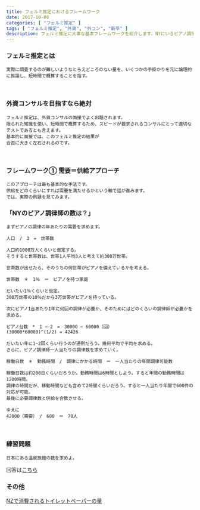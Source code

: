 ```yaml
---
title: フェルミ推定におけるフレームワーク
date: 2017-10-09
categories: [ "フェルミ推定" ]
tags: [ "フェルミ推定", "外資", "外コン", "新卒" ]
description: フェルミ推定に大事な基本フレームワークを紹介します。NYにいるピアノ調律師の数を題材にしながらフェルミ推定の本質に迫ります。
---
```


### フェルミ推定とは

    実際に調査するのが難しいようなとらえどころのない量を、いくつかの手掛かりを元に論理的に推論し、短時間で概算することを指す。
<br/>

### 外資コンサルを目指すなら絶対

    フェルミ推定は、外資コンサルの面接でよく出題されます。
    限られた知識を使い、短時間で概算するため、スピードが要求されるコンサルにとって適切なテストであるとも言えます。
    基本的に面接では、このフェルミ推定の結果が
    合否に大きく左右されるのです。
<br/>

<script async src="//pagead2.googlesyndication.com/pagead/js/adsbygoogle.js"></script>
<!-- responsive -->
<ins class="adsbygoogle"
     style="display:block"
     data-ad-client="ca-pub-4907783597381002"
     data-ad-slot="6815644540"
     data-ad-format="auto"></ins>
<script>
(adsbygoogle = window.adsbygoogle || []).push({});
</script>

### フレームワーク① 需要＝供給アプローチ

    このアプローチは最も基本的な手法です。
    供給をどのくらいにすれば需要を満たせるかという軸で話が進みます。
    では、実際の例題を見てみます。    
    
    
### 「NYのピアノ調律師の数は？」
    
    まずピアノの調律の年あたりの需要を求めます。
    
    人口　/　3　=　世帯数
    
    人口約1000万人くらいと仮定する。
    そうすると世帯数は、世帯1人平均3人と考えて約300万世帯。
    
    世帯数が出せたら、そのうちの何世帯がピアノを備えているかを考える。
    
    世帯数　＊　1％　＝　ピアノを持つ家庭

    だいたい1％くらいと仮定。
    300万世帯の10％だから3万世帯がピアノを持っている。

    次にピアノ1台あたり1年に何回の調律が必要か、そのためにはどのくらいの調律師が必要かを求める。
    
    ピアノ台数　*　1 ~ 2　=　30000 ~ 60000（回）
    (30000*60000)^(1/2) = 42426
                  
    だいたい年に1~2回くらい行うのが通例だろう。幾何平均で平均を求める。
    さらに、ピアノ調律師一人当たりの調律数を求めていく。

    稼働日数　＊　勤務時間　/　調律にかかる時間　＝　一人当たりの年間調律可能数

    稼働日数は約200日くらいだろうか。勤務時間は6時間としよう。すると年間の勤務時間は1200時間。
    調律の時間だが、移動時間なども含めて2時間くらいだろう。すると一人当たり年間で600件の対応が可能。
    最後に必要調律数と供給を合致させる。

    ゆえに
    42000（需要）　/　600　＝　70人

<br/>


### 練習問題

    日本にある温泉旅館の数を求めよ。
回答は<a href="http://busi-base.tk/post/ofermi/">こちら</a>
<br/>


### その他

<a href="http://busi-base.tk/post/ucfermi/">NZで消費されるトイレットペーパーの量</a>




















